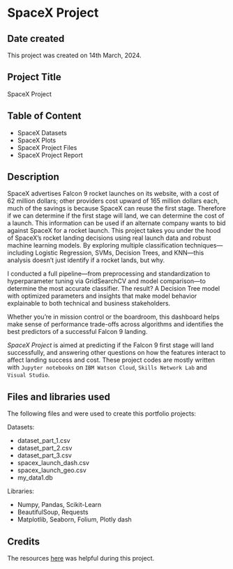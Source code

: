 # SpaceX Project

## Date created
This project was created on 14th March, 2024.

## Project Title
SpaceX Project

## Table of Content
* SpaceX Datasets
* SpaceX Plots
* SpaceX Project Files
* SpaceX Project Report

## Description
SpaceX advertises Falcon 9 rocket launches on its website, with a cost of 62 million dollars; other providers cost upward of 165 million dollars each, much of the savings is because SpaceX can reuse the first stage. Therefore if we can determine if the first stage will land, we can determine the cost of a launch. This information can be used if an alternate company wants to bid against SpaceX for a rocket launch.
This project takes you under the hood of SpaceX’s rocket landing decisions using real launch data and robust
machine learning models. By exploring multiple classification techniques—including Logistic Regression, SVMs,
Decision Trees, and KNN—this analysis doesn’t just identify if a rocket lands, but why.

I conducted a full pipeline—from preprocessing and standardization to hyperparameter tuning via GridSearchCV
and model comparison—to determine the most accurate classifier. The result? A Decision Tree model with
optimized parameters and insights that make model behavior explainable to both technical and business
stakeholders.

Whether you’re in mission control or the boardroom, this dashboard helps make sense of performance trade-offs
across algorithms and identifies the best predictors of a successful Falcon 9 landing.

*SpaceX Project* is aimed at predicting if the Falcon 9 first stage will land successfully, and answering other questions on how the features interact to affect landing success and cost.
These project codes are mostly written with `Jupyter notebooks` on `IBM Watson Cloud`, `Skills Network Lab` and `Visual Studio`.

## Files and libraries used
The following files and were used to create this portfolio projects:

Datasets:
* dataset_part_1.csv
* dataset_part_2.csv
* dataset_part_3.csv
* spacex_launch_dash.csv
* spacex_launch_geo.csv
* my_data1.db

Libraries:
* Numpy, Pandas, Scikit-Learn
* BeautifulSoup, Requests
* Matplotlib, Seaborn, Folium, Plotly dash

## Credits
The resources [here](https://www.coursera.org/learn/applied-data-science-capstone/home/welcome) was helpful during this project.
